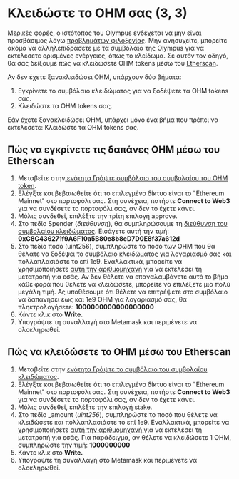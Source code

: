 # Κλειδώστε το OHM σας (3, 3)

Μερικές φορές, ο ιστότοπος του Olympus ενδέχεται να μην είναι προσβάσιμος λόγω [προβλημάτων φιλοξενίας](https://twitter.com/FleekHQ/status/1416505712222609411). Μην ανησυχείτε, μπορείτε ακόμα να αλληλεπιδράσετε με τα συμβόλαια της Olympus για να εκτελέσετε ορισμένες ενέργειες, όπως το κλείδωμα. Σε αυτόν τον οδηγό, θα σας δείξουμε πώς να κλειδώσετε OHM tokens μέσω του [Etherscan](https://etherscan.io).

Αν δεν έχετε ξανακλειδώσει OHM, υπάρχουν δύο βήματα:

1. Εγκρίνετε το συμβόλαιο κλειδώματος για να ξοδέψετε τα OHM tokens σας.
2. Κλειδώστε τα OHM tokens σας.

Εάν έχετε ξανακλειδώσει OHM, υπάρχει μόνο ένα βήμα που πρέπει να εκτελέσετε: Κλειδώστε τα OHM tokens σας.

## Πώς να εγκρίνετε τις δαπάνες OHM μέσω του Etherscan

1. Μεταβείτε στην[ ενότητα Γράψτε συμβόλαιο του συμβολαίου του OHM token](https://etherscan.io/address/0x383518188c0c6d7730d91b2c03a03c837814a899#writeContract).
2. Ελέγξτε και βεβαιωθείτε ότι το επιλεγμένο δίκτυο είναι το "Ethereum Mainnet" στο πορτοφόλι σας. Στη συνέχεια, πατήστε **Connect to Web3** για να συνδέσετε το πορτοφόλι σας, αν δεν το έχετε κάνει.
3. Μόλις συνδεθεί, επιλέξτε την τρίτη επιλογή approve.
4. Στο πεδίο Spender (_διεύθυνση_), θα συμπληρώσουμε τη [διεύθυνση του συμβολαίου κλειδώματος](https://docs.olympusdao.finance/main/contracts/staking#staking). Εισάγετε αυτή την τιμή: **0xC8C436271f9A6F10a5B80c8b8eD7D0E8f37a612d**
5. Στο πεδίο ποσό (uint256), συμπληρώστε το ποσό των OHM που θα θέλατε να ξοδέψει το συμβόλαιο κλειδώματος για λογαριασμό σας και πολλαπλασιάστε το επί 1e9. Εναλλακτικά, μπορείτε να χρησιμοποιήσετε [αυτή την αριθμομηχανή](https://docs.google.com/spreadsheets/d/1vm48OCBnVh8uah0-3Xa7HqFwmfxgcrMIWPrOllSFIvA/edit?usp=sharing) για να εκτελέσει τη μετατροπή για εσάς. Αν δεν θέλετε να επαναλαμβάνετε αυτό το βήμα κάθε φορά που θέλετε να κλειδώσετε, μπορείτε να επιλέξετε μια πολύ μεγάλη τιμή. Ας υποθέσουμε ότι θέλετε να επιτρέψετε στο συμβόλαιο να δαπανήσει έως και 1e9 OHM για λογαριασμό σας, θα πληκτρολογήσετε: **1000000000000000000**
6. Κάντε κλικ στο **Write.**
7. Υπογράψτε τη συναλλαγή στο Metamask και περιμένετε να ολοκληρωθεί.

## Πώς να κλειδώσετε το OHM μέσω του Etherscan

1. Μεταβείτε στην [ενότητα Γράψτε το συμβόλαιο του συμβολαίου κλειδώματος](https://etherscan.io/address/0xC8C436271f9A6F10a5B80c8b8eD7D0E8f37a612d#writeContract).
2. Ελέγξτε και βεβαιωθείτε ότι το επιλεγμένο δίκτυο είναι το "Ethereum Mainnet" στο πορτοφόλι σας. Στη συνέχεια, πατήστε **Connect to Web3** για να συνδέσετε το πορτοφόλι σας, αν δεν το έχετε κάνει.
3. Μόλις συνδεθεί, επιλέξτε την επιλογή stake.
4. Στο πεδίο \_amount (_uint256_), συμπληρώστε το ποσό που θέλετε να κλειδώσετε και πολλαπλασιάστε το επί 1e9. Εναλλακτικά, μπορείτε να χρησιμοποιήσετε [αυτή την αριθμομηχανή ](https://docs.google.com/spreadsheets/d/1vm48OCBnVh8uah0-3Xa7HqFwmfxgcrMIWPrOllSFIvA/edit?usp=sharing)για να εκτελέσει τη μετατροπή για εσάς. Για παράδειγμα, αν θέλετε να κλειδώσετε 1 OHM, συμπληρώστε την τιμή: **1000000000**
5. Κάντε κλικ στο **Write.**
6. Υπογράψτε τη συναλλαγή στο Metamask και περιμένετε να ολοκληρωθεί.
